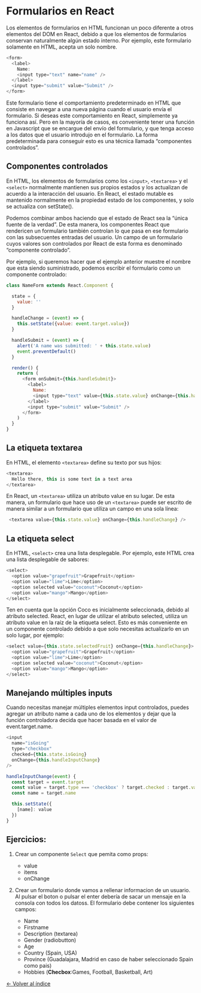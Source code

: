 # Formularios en React

Los elementos de formularios en HTML funcionan un poco diferente a otros elementos del DOM en React, debido a que los elementos de formularios conservan naturalmente algún estado interno. Por ejemplo, este formulario solamente en HTML, acepta un solo nombre.

```js
<form>
  <label>
    Name:
    <input type="text" name="name" />
  </label>
  <input type="submit" value="Submit" />
</form>
```

Este formulario tiene el comportamiento predeterminado en HTML que consiste en navegar a una nueva página cuando el usuario envía el formulario. Si deseas este comportamiento en React, simplemente ya funciona así. Pero en la mayoría de casos, es conveniente tener una función en Javascript que se encargue del envío del formulario, y que tenga acceso a los datos que el usuario introdujo en el formulario. La forma predeterminada para conseguir esto es una técnica llamada “componentes controlados”.

## Componentes controlados


En HTML, los elementos de formularios como los `<input>`, `<textarea>` y el `<select>` normalmente mantienen sus propios estados y los actualizan de acuerdo a la interacción del usuario. En React, el estado mutable es mantenido normalmente en la propiedad estado de los componentes, y solo se actualiza con setState().

Podemos combinar ambos haciendo que el estado de React sea la “única fuente de la verdad”. De esta manera, los componentes React que rendericen un formulario también controlan lo que pasa en ese formulario con las subsecuentes entradas del usuario. Un campo de un formulario cuyos valores son controlados por React de esta forma es denominado “componente controlado”.

Por ejemplo, si queremos hacer que el ejemplo anterior muestre el nombre que esta siendo suministrado, podemos escribir el formulario como un componente controlado:

```js
class NameForm extends React.Component {

  state = {
    value: ''
  }

  handleChange = (event) => {
    this.setState({value: event.target.value})
  }

  handleSubmit = (event) => {
    alert('A name was submitted: ' + this.state.value)
    event.preventDefault()
  }

  render() {
    return (
      <form onSubmit={this.handleSubmit}>
        <label>
          Name:
          <input type="text" value={this.state.value} onChange={this.handleChange} />
        </label>
        <input type="submit" value="Submit" />
      </form>
    )
  }
}

```

## La etiqueta textarea

En HTML, el elemento `<textarea>` define su texto por sus hijos:

```js
<textarea>
  Hello there, this is some text in a text area
</textarea>
```

En React, un `<textarea>` utiliza un atributo value en su lugar. De esta manera, un formulario que hace uso de un `<textarea>` puede ser escrito de manera similar a un formulario que utiliza un campo en una sola línea:

```js
 <textarea value={this.state.value} onChange={this.handleChange} />
```


## La etiqueta select

En HTML, `<select>` crea una lista desplegable. Por ejemplo, este HTML crea una lista desplegable de sabores:

```js
<select>
  <option value="grapefruit">Grapefruit</option>
  <option value="lime">Lime</option>
  <option selected value="coconut">Coconut</option>
  <option value="mango">Mango</option>
</select>
```
Ten en cuenta que la opción Coco es inicialmente seleccionada, debido al atributo selected. React, en lugar de utilizar el atributo selected, utiliza un atributo value en la raíz de la etiqueta select. Esto es más conveniente en un componente controlado debido a que solo necesitas actualizarlo en un solo lugar, por ejemplo:

```js
<select value={this.state.selectedFruit} onChange={this.handleChange}>
  <option value="grapefruit">Grapefruit</option>
  <option value="lime">Lime</option>
  <option selected value="coconut">Coconut</option>
  <option value="mango">Mango</option>
</select>
```


## Manejando múltiples inputs

Cuando necesitas manejar múltiples elementos input controlados, puedes agregar un atributo name a cada uno de los elementos y dejar que la función controladora decida que hacer basada en el valor de event.target.name.

```js
<input
  name="isGoing"
  type="checkbox"
  checked={this.state.isGoing}
  onChange={this.handleInputChange}
/>

handleInputChange(event) {
  const target = event.target
  const value = target.type === 'checkbox' ? target.checked : target.value
  const name = target.name

  this.setState({
    [name]: value
  })
}

```

## Ejercicios:

1. Crear un componente `Select` que pemita como props:
    * value
    * items
    * onChange

2. Crear un formulario donde vamos a rellenar informacion de un usuario. Al pulsar el boton o pulsar el enter debería de sacar un mensaje en la consola con todos los datoss. El formulario debe contener los siguientes campos:

    * Name
    * Firstname
    * Description (textarea)
    * Gender (radiobutton)
    * Age
    * Country (Spain, USA)
    * Province (Guadalajara, Madrid en caso de haber seleccionado Spain como pais)
    * Hobbies (**Checbox**:Games, Football, Basketball, Art)


[<- Volver al índice](../../README.md)
